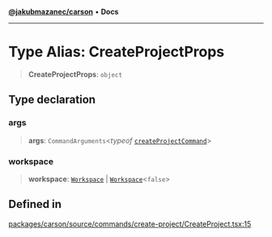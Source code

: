 [**@jakubmazanec/carson**](../README.md) • **Docs**

---

# Type Alias: CreateProjectProps

> **CreateProjectProps**: `object`

## Type declaration

### args

> **args**: `CommandArguments`\<_typeof_
> [`createProjectCommand`](../variables/createProjectCommand.md)\>

### workspace

> **workspace**: [`Workspace`](../classes/Workspace.md) \|
> [`Workspace`](../classes/Workspace.md)\<`false`\>

## Defined in

[packages/carson/source/commands/create-project/CreateProject.tsx:15](https://github.com/jakubmazanec/tools/blob/eb8c22844f0a0aa0874efeab93afc2bd96c269e6/packages/carson/source/commands/create-project/CreateProject.tsx#L15)

